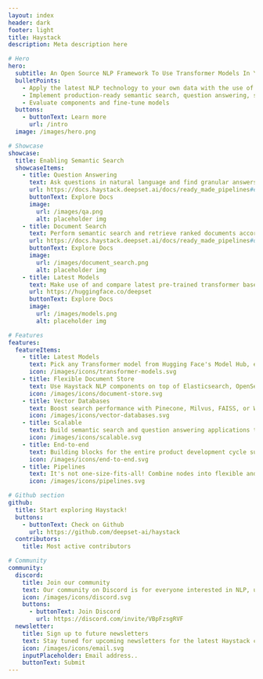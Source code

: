 ```yaml
---
layout: index
header: dark
footer: light
title: Haystack
description: Meta description here

# Hero
hero:
  subtitle: An Open Source NLP Framework To Use Transformer Models In Your Applications
  bulletPoints:
    - Apply the latest NLP technology to your own data with the use of Haystack's pipeline architecture
    - Implement production-ready semantic search, question answering, summarization and document ranking for a wide range of NLP applications
    - Evaluate components and fine-tune models
  buttons:
    - buttonText: Learn more
      url: /intro
  image: /images/hero.png

# Showcase
showcase:
  title: Enabling Semantic Search
  showcaseItems:
    - title: Question Answering
      text: Ask questions in natural language and find granular answers in your documents using the latest QA models with the help of Haystack pipelines.
      url: https://docs.haystack.deepset.ai/docs/ready_made_pipelines#extractiveqapipeline
      buttonText: Explore Docs
      image:
        url: /images/qa.png
        alt: placeholder img
    - title: Document Search
      text: Perform semantic search and retrieve ranked documents according to meaning, not just keywords!
      url: https://docs.haystack.deepset.ai/docs/ready_made_pipelines#documentsearchpipeline
      buttonText: Explore Docs
      image:
        url: /images/document_search.png
        alt: placeholder img
    - title: Latest Models
      text: Make use of and compare latest pre-trained transformer based language models like OpenAI’s GPT-3, BERT, RoBERTa, DPR and more.
      url: https://huggingface.co/deepset
      buttonText: Explore Docs
      image:
        url: /images/models.png
        alt: placeholder img

# Features
features:
  featureItems:
    - title: Latest Models
      text: Pick any Transformer model from Hugging Face's Model Hub, experiment, find the one that works.
      icon: /images/icons/transformer-models.svg
    - title: Flexible Document Store
      text: Use Haystack NLP components on top of Elasticsearch, OpenSearch, or plain SQL.
      icon: /images/icons/document-store.svg
    - title: Vector Databases
      text: Boost search performance with Pinecone, Milvus, FAISS, or Weaviate vector databases, and dense passage retrieval.
      icon: /images/icons/vector-databases.svg
    - title: Scalable
      text: Build semantic search and question answering applications that can scale to millions of documents.
      icon: /images/icons/scalable.svg
    - title: End-to-end
      text: Building blocks for the entire product development cycle such as file converters, indexing functions, models, labeling tools, domain adaptation modules, and REST API.
      icon: /images/icons/end-to-end.svg
    - title: Pipelines
      text: It's not one-size-fits-all! Combine nodes into flexible and scalable pipelines and launch powerful natural language processing systems.
      icon: /images/icons/pipelines.svg

# Github section
github:
  title: Start exploring Haystack!
  buttons:
    - buttonText: Check on Github
      url: https://github.com/deepset-ai/haystack
  contributors:
    title: Most active contributors

# Community
community:
  discord:
    title: Join our community
    text: Our community on Discord is for everyone interested in NLP, using Haystack or even just getting started!
    icon: /images/icons/discord.svg
    buttons:
      - buttonText: Join Discord
        url: https://discord.com/invite/VBpFzsgRVF
  newsletter:
    title: Sign up to future newsletters
    text: Stay tuned for upcoming newsletters for the latest Haystack community updates
    icon: /images/icons/email.svg
    inputPlaceholder: Email address..
    buttonText: Submit
---
```

